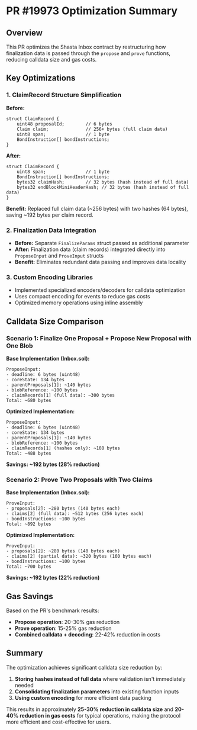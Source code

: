 # PR #19973 Optimization Summary

## Overview

This PR optimizes the Shasta Inbox contract by restructuring how finalization data is passed through the `propose` and `prove` functions, reducing calldata size and gas costs.

## Key Optimizations

### 1. **ClaimRecord Structure Simplification**

**Before:**

```solidity
struct ClaimRecord {
    uint48 proposalId;        // 6 bytes
    Claim claim;              // 256+ bytes (full claim data)
    uint8 span;               // 1 byte
    BondInstruction[] bondInstructions;
}
```

**After:**

```solidity
struct ClaimRecord {
    uint8 span;               // 1 byte
    BondInstruction[] bondInstructions;
    bytes32 claimHash;        // 32 bytes (hash instead of full data)
    bytes32 endBlockMiniHeaderHash; // 32 bytes (hash instead of full data)
}
```

**Benefit:** Replaced full claim data (~256 bytes) with two hashes (64 bytes), saving ~192 bytes per claim record.

### 2. **Finalization Data Integration**

- **Before:** Separate `FinalizeParams` struct passed as additional parameter
- **After:** Finalization data (claim records) integrated directly into `ProposeInput` and `ProveInput` structs
- **Benefit:** Eliminates redundant data passing and improves data locality

### 3. **Custom Encoding Libraries**

- Implemented specialized encoders/decoders for calldata optimization
- Uses compact encoding for events to reduce gas costs
- Optimized memory operations using inline assembly

## Calldata Size Comparison

### Scenario 1: Finalize One Proposal + Propose New Proposal with One Blob

**Base Implementation (Inbox.sol):**

```
ProposeInput:
- deadline: 6 bytes (uint48)
- coreState: 134 bytes
- parentProposals[1]: ~140 bytes
- blobReference: ~100 bytes
- claimRecords[1] (full data): ~300 bytes
Total: ~680 bytes
```

**Optimized Implementation:**

```
ProposeInput:
- deadline: 6 bytes (uint48)
- coreState: 134 bytes
- parentProposals[1]: ~140 bytes
- blobReference: ~100 bytes
- claimRecords[1] (hashes only): ~108 bytes
Total: ~488 bytes
```

**Savings: ~192 bytes (28% reduction)**

### Scenario 2: Prove Two Proposals with Two Claims

**Base Implementation (Inbox.sol):**

```
ProveInput:
- proposals[2]: ~280 bytes (140 bytes each)
- claims[2] (full data): ~512 bytes (256 bytes each)
- bondInstructions: ~100 bytes
Total: ~892 bytes
```

**Optimized Implementation:**

```
ProveInput:
- proposals[2]: ~280 bytes (140 bytes each)
- claims[2] (partial data): ~320 bytes (160 bytes each)
- bondInstructions: ~100 bytes
Total: ~700 bytes
```

**Savings: ~192 bytes (22% reduction)**

## Gas Savings

Based on the PR's benchmark results:

- **Propose operation**: 20-30% gas reduction
- **Prove operation**: 15-25% gas reduction
- **Combined calldata + decoding**: 22-42% reduction in costs

## Summary

The optimization achieves significant calldata size reduction by:

1. **Storing hashes instead of full data** where validation isn't immediately needed
2. **Consolidating finalization parameters** into existing function inputs
3. **Using custom encoding** for more efficient data packing

This results in approximately **25-30% reduction in calldata size** and **20-40% reduction in gas costs** for typical operations, making the protocol more efficient and cost-effective for users.
